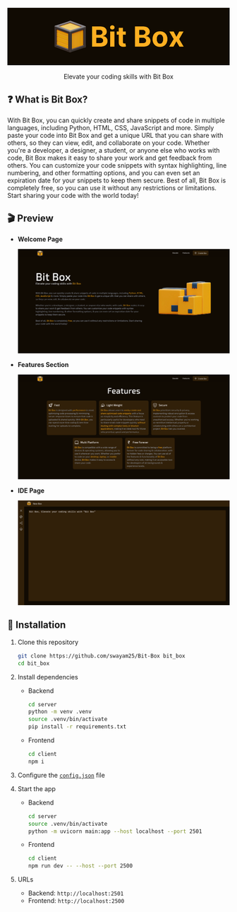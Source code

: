 <div align="center">

![Bit Box](./assets/bitbox.png)

Elevate your coding skills with Bit Box

</div>

## ❓️ What is Bit Box?

With Bit Box, you can quickly create and share snippets of code in multiple languages, including Python, HTML, CSS, JavaScript and more. Simply paste your code into Bit Box and get a unique URL that you can share with others, so they can view, edit, and collaborate on your code.
Whether you're a developer, a designer, a student, or anyone else who works with code, Bit Box makes it easy to share your work and get feedback from others. You can customize your code snippets with syntax highlighting, line numbering, and other formatting options, and you can even set an expiration date for your snippets to keep them secure.
Best of all, Bit Box is completely free, so you can use it without any restrictions or limitations. Start sharing your code with the world today!

## 🎬️ Preview

- **Welcome Page**

    ![Welcome Page](./assets/welcome_page.png)

- **Features Section**

    ![Features Section](./assets/features_section.png)

- **IDE Page**

    ![IDE Page](./assets/ide_page.png)

## 🚀 Installation

1. Clone this repository
    ```sh
    git clone https://github.com/swayam25/Bit-Box bit_box
    cd bit_box
    ```

2. Install dependencies
    - Backend
        ```sh
        cd server
        python -m venv .venv
        source .venv/bin/activate
        pip install -r requirements.txt
        ```

    - Frontend
        ```sh
        cd client
        npm i
        ```

3. Configure the [`config.json`](./config.json) file

4. Start the app
    - Backend
        ```sh
        cd server
        source .venv/bin/activate
        python -m uvicorn main:app --host localhost --port 2501
        ```
    - Frontend
        ```sh
        cd client
        npm run dev -- --host --port 2500
        ```

5. URLs
    - Backend: `http://localhost:2501`
    - Frontend: `http://localhost:2500`

